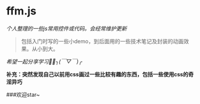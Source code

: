 # ffm.js

*个人整理的一些js常用控件或代码。会经常维护更新*

> 包括入门时写的一些小demo，到后面用的一些技术笔记及封装的动画效果。从小到大。

*希望一起分享学习👏👏╮(￣▽￣)╭*


**补充：突然发现自己以前用css画过一些比较有趣的东西，包括一些使用css的奇淫异巧**

###欢迎star~